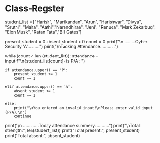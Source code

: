 # Class-Regster
student_list = ["Harish", "Manikandan", "Arun", "Harishwar", "Divya", "Sruthi", "Maha", "Aathi","Narendhiran", "Jeni", "Renuga", "Mark Zekarbug", "Elon Musk", "Ratan Tata","Bill Gates"]

present_student = 0
absent_student = 0 
count = 0
print("\n .........Cyber Security 'A'..........")
print("\nTacking Attendance............")

while (count < len (student_list)):
    attendance = input(f"\n{student_list[count]} is P/A : ")

    if attendance.upper() == "P":
        present_student += 1
        count += 1
        
    elif attendance.upper() == "A":
        absent_student += 1
        count += 1
        
    else:
        print("\nYou entered an invalid input!\nPlease enter valid input (P/A).\n")
        continue

print("\n .............Today attendance summery............")
print("\nTotal strength:", len(student_list))
print("Total present:", present_student)
print("Total absent:", absent_student)
